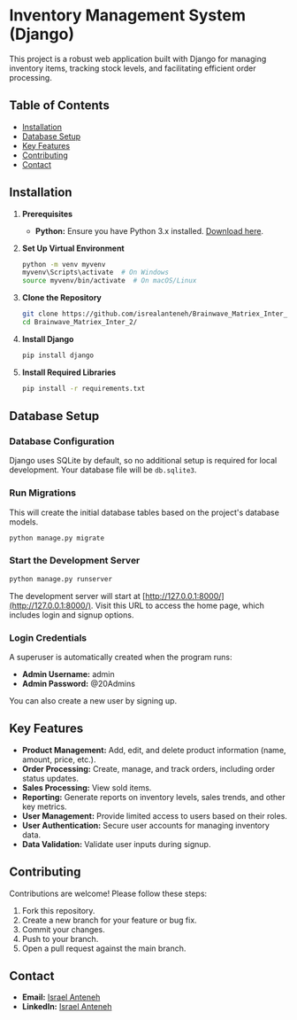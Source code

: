 # Inventory Management System (Django)

This project is a robust web application built with Django for managing inventory items, tracking stock levels, and facilitating efficient order processing.

## Table of Contents
- [Installation](#installation)
- [Database Setup](#database-setup)
- [Key Features](#key-features)
- [Contributing](#contributing)
- [Contact](#contact)

## Installation

1. **Prerequisites**
   - **Python:** Ensure you have Python 3.x installed. [Download here](https://www.python.org/downloads/).

2. **Set Up Virtual Environment**
   ```bash
   python -m venv myvenv
   myvenv\Scripts\activate  # On Windows
   source myvenv/bin/activate  # On macOS/Linux
   ```

3. **Clone the Repository**
   ```bash
   git clone https://github.com/isrealanteneh/Brainwave_Matriex_Inter_2.git
   cd Brainwave_Matriex_Inter_2/
   ```

4. **Install Django**
   ```bash
   pip install django
   ```

5. **Install Required Libraries**
   ```bash
   pip install -r requirements.txt
   ```

## Database Setup

### Database Configuration
Django uses SQLite by default, so no additional setup is required for local development. Your database file will be `db.sqlite3`.

### Run Migrations
This will create the initial database tables based on the project's database models.
```bash
python manage.py migrate
```

### Start the Development Server
```bash
python manage.py runserver
```
The development server will start at [http://127.0.0.1:8000/](http://127.0.0.1:8000/). Visit this URL to access the home page, which includes login and signup options.

### Login Credentials
A superuser is automatically created when the program runs:
- **Admin Username:** admin
- **Admin Password:** @20Admins

You can also create a new user by signing up.

## Key Features
- **Product Management:** Add, edit, and delete product information (name, amount, price, etc.).
- **Order Processing:** Create, manage, and track orders, including order status updates.
- **Sales Processing:** View sold items.
- **Reporting:** Generate reports on inventory levels, sales trends, and other key metrics.
- **User Management:** Provide limited access to users based on their roles.
- **User Authentication:** Secure user accounts for managing inventory data.
- **Data Validation:** Validate user inputs during signup.

## Contributing
Contributions are welcome! Please follow these steps:
1. Fork this repository.
2. Create a new branch for your feature or bug fix.
3. Commit your changes.
4. Push to your branch.
5. Open a pull request against the main branch.

## Contact
- **Email:** [Israel Anteneh](mailto:israleanteneh@gmail.com)
- **LinkedIn:** [Israel Anteneh](https://www.linkedin.com/mwlite/profile/in/israelanteneh)